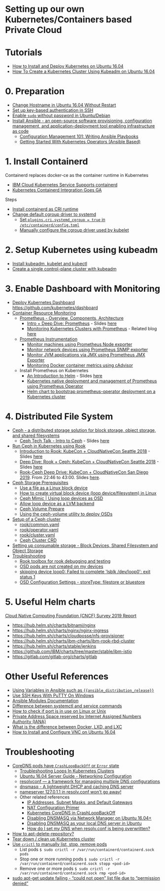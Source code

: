 # Setting up our own Kubernetes/Containers based Private Cloud 

# Tutorials
* [How to Install and Deploy Kubernetes on Ubuntu 16.04](https://dzone.com/articles/how-to-install-and-deploy-kubernetes-on-ubuntu-160-1)
* [How To Create a Kubernetes Cluster Using Kubeadm on Ubuntu 16.04](https://www.digitalocean.com/community/tutorials/how-to-create-a-kubernetes-cluster-using-kubeadm-on-ubuntu-16-04)

# 0. Preparation
* [Change Hostname in Ubuntu 16.04 Without Restart](http://ubuntuhandbook.org/index.php/2016/06/change-hostname-ubuntu-16-04-without-restart/)
* [Set up key-based authentication in SSH](https://www.digitalocean.com/community/tutorials/ssh-essentials-working-with-ssh-servers-clients-and-keys#generating-and-working-with-ssh-keys)
* [Enable `sudo` without password in Ubuntu/Debian](https://phpraxis.wordpress.com/2016/09/27/enable-sudo-without-password-in-ubuntudebian/)
* [Install Ansible - an open-source software provisioning, configuration management, and application-deployment tool enabling infrastructure as code](https://docs.ansible.com/ansible/latest/installation_guide/intro_installation.html)
  - [Configuration Management 101: Writing Ansible Playbooks](https://www.digitalocean.com/community/tutorials/configuration-management-101-writing-ansible-playbooks)
  - [Getting Started With Kubernetes Operators (Ansible Based)](https://medium.com/velotio-perspectives/getting-started-with-kubernetes-operators-ansible-based-part-2-472eb0d453b7)

# 1. Install Containerd
Containerd replaces docker-ce as the container runtime in Kubernetes
- [IBM Cloud Kubernetes Service Supports containerd](https://www.ibm.com/cloud/blog/ibm-cloud-kubernetes-service-supports-containerd)
- [Kubernetes Containerd Integration Goes GA](https://kubernetes.io/blog/2018/05/24/kubernetes-containerd-integration-goes-ga/)

Steps
* [Install containerd as CRI runtime](https://kubernetes.io/docs/setup/production-environment/container-runtimes/#containerd)
* [Change default cgroup driver to systemd](https://kubernetes.io/docs/setup/production-environment/container-runtimes/#cgroup-driver)
  - [Set `plugins.cri.systemd_cgroup = true` in `/etc/containerd/config.toml`](https://kubernetes.io/docs/setup/production-environment/container-runtimes/#systemd)
  - [Manually configure the cgroup driver used by kubelet](https://kubernetes.io/docs/setup/production-environment/tools/kubeadm/install-kubeadm/#configure-cgroup-driver-used-by-kubelet-on-control-plane-node)

# 2. Setup Kubernetes using kubeadm
* [Install kubeadm, kubelet and kubectl](https://kubernetes.io/docs/setup/production-environment/tools/kubeadm/install-kubeadm/)
* [Create a single control-plane cluster with kubeadm](https://kubernetes.io/docs/setup/production-environment/tools/kubeadm/create-cluster-kubeadm/)

# 3. Enable Dashboard with Monitoring
* [Deploy Kubernetes Dashboard](https://kubernetes.io/docs/tasks/access-application-cluster/web-ui-dashboard/)
https://github.com/kubernetes/dashboard
* [Container Resource Monitoring](https://kubernetes.io/docs/tasks/debug-application-cluster/resource-usage-monitoring/)
  - [Prometheus - Overview, Components, Architecture](https://prometheus.io/docs/introduction/overview/)
    - [Intro + Deep Dive: Prometheus](https://www.youtube.com/watch?v=9GMWvFcQjYI) - Slides [here](https://static.sched.com/hosted_files/kccnceu19/43/Monitoring%2C%20the%20Prometheus%20Way%20-%20KubeCon%20Barcelona%2C%20May%202019.pdf)
    - [Monitoring Kubernetes Clusters with Prometheus](https://www.youtube.com/watch?v=A760lwRDg9U) - Related blog [here](https://coreos.com/blog/the-prometheus-operator.html)
  - [Prometheus Instrumentation](https://prometheus.io/docs/introduction/faq/#instrumentation)
    - [Monitor machines using Prometheus Node exporter](https://github.com/prometheus/node_exporter)
    - [Monitor network devices using Prometheus SNMP exporter](https://github.com/prometheus/snmp_exporter)
    - [Monitor JVM applications via JMX using Prometheus JMX Exporter](https://github.com/prometheus/jmx_exporter)
    - [Monitoring Docker container metrics using cAdvisor](https://prometheus.io/docs/guides/cadvisor/)
  - Install Prometheus on Kubernetes
    - [An Introduction to Helm](https://www.youtube.com/watch?v=Zzwq9FmZdsU&t=2s) - Slides [here](https://static.sched.com/hosted_files/kccncna19/7c/Helm%20Intro.pdf)
    - [Kubernetes native deployment and management of Prometheus using Prometheus Operator](https://github.com/coreos/prometheus-operator)
    - [Helm chart to bootstrap prometheus-operator deployment on a Kubernetes cluster ](https://github.com/helm/charts/tree/master/stable/prometheus-operator)

# 4. Distributed File System
* [Ceph - a distributed storage solution for block storage, object storage, and shared filesystems](https://ceph.io/ceph-storage/)
  - [Ceph Tech Talk - Intro to Ceph](https://www.youtube.com/watch?v=PmLPbrf-x9g) - Slides [here](https://www.slideshare.net/Inktank_Ceph/20190627-intro-to-ceph)
* [Run Ceph in Kubernetes using Rook](https://rook.io/)
  - [Introduction to Rook: KubeCon + CloudNativeCon Seattle 2018](https://www.youtube.com/watch?v=pwVsFHy2EdE) - Slides [here](https://static.sched.com/hosted_files/kccna18/9f/Rook%20Project%20Intro%20Kubecon%20Seattle%202018.pdf)
  - [Deep Dive: Rook + Ceph: KubeCon + CloudNativeCon Seattle 2018](https://www.youtube.com/watch?v=Mb7oiXQb1ZE) - Slides [here](https://static.sched.com/hosted_files/kccna18/b6/Rook%20Deep%20Dive.pdf)
  - [Rook-Ceph Deep Drive: KubeCon + CloudNativeCon San Diego 2019](https://www.youtube.com/watch?v=f3Wyk968VR8). From 22:46 to 43:00. Slides [here](https://static.sched.com/hosted_files/kccncna19/37/KubeCon%20San%20Diego_%20Ceph%20Deep%20Dive.pdf).
* [Ceph Storage Prerequisites](https://github.com/rook/rook/blob/master/Documentation/ceph-quickstart.md#prerequisites)
  - [Use a file as a Linux block device](https://www.jamescoyle.net/how-to/2096-use-a-file-as-a-linux-block-device#:~:text=Just%20like%20when%20creating%20a,around%20like%20a%20normal%20file)
  - [How to create virtual block device (loop device/filesystem) in Linux](https://www.thegeekdiary.com/how-to-create-virtual-block-device-loop-device-filesystem-in-linux/)
  - [Ceph Mimic | Using loop devices as OSD](https://www.netways.de/en/blog/2018/11/14/ceph-mimic-using-loop-devices-as-osd/)
  - [Allow loop device as a LVM backend](https://tracker.ceph.com/issues/36603)
  - [Ceph Volume Prepare](https://docs.ceph.com/docs/master/ceph-volume/lvm/prepare/)
  - [Using the ceph-volume utility to deploy OSDs](https://access.redhat.com/documentation/en-us/red_hat_ceph_storage/3/html/administration_guide/using-the-ceph-volume-utility-to-deploy-osds)
* [Setup of a Ceph cluster](https://github.com/rook/rook/blob/master/Documentation/ceph-quickstart.md)
  - [rook/common.yaml](https://github.com/rook/rook/blob/release-1.3/cluster/examples/kubernetes/ceph/common.yaml)
  - [rook/operator.yaml](https://github.com/rook/rook/blob/release-1.3/cluster/examples/kubernetes/ceph/operator.yaml)
  - [rook/cluster.yaml](https://github.com/rook/rook/blob/release-1.3/cluster/examples/kubernetes/ceph/cluster.yaml)
  - [Ceph Cluster CRD](https://github.com/rook/rook/blob/master/Documentation/ceph-cluster-crd.md)
* [Setting up consumable storage - Block Devices, Shared Filesystem and Object Storage](https://github.com/rook/rook/blob/master/Documentation/ceph-examples.md#setting-up-consumable-storage)
* [Troubleshooting](https://rook.io/docs/rook/v1.3/ceph-common-issues.html)
    - [Rook toolbox for rook debugging and testing](https://github.com/rook/rook/blob/master/Documentation/ceph-toolbox.md)
    - [OSD pods are not created on my devices](https://rook.io/docs/rook/v1.3/ceph-common-issues.html#osd-pods-are-not-created-on-my-devices)
    - [skipping device loop0: Failed to complete 'lsblk /dev/loop0': exit status 1](https://github.com/rook/rook/issues/3190)
    - [OSD Configuration Settings - storeType: filestore or bluestore](https://rook.io/docs/rook/v1.0/ceph-cluster-crd.html#osd-configuration-settings)

# 5. Useful Helm charts
[Cloud Native Computing Foundation (CNCF) Survey 2019 Report](https://www.cncf.io/wp-content/uploads/2020/03/CNCF_Survey_Report.pdf)

* https://hub.helm.sh/charts/bitnami/nginx
* https://hub.helm.sh/charts/nginx/nginx-ingress
* https://hub.helm.sh/charts/cloudposse/nfs-provisioner
* https://hub.helm.sh/charts/ibm-charts/ibm-rook-rbd-cluster
* https://hub.helm.sh/charts/stable/jenkins
* https://github.com/IBM/charts/tree/master/stable/ibm-istio
* https://gitlab.com/gitlab-org/charts/gitlab

# Other Useful References
* [Using Variables in Ansible such as `{{ansible_distribution_release}}`](https://docs.ansible.com/ansible/latest/user_guide/playbooks_variables.html)
* [Use SSH Keys With PuTTY On Windows](https://devops.ionos.com/tutorials/use-ssh-keys-with-putty-on-windows/)
* [Ansible Modules Documentation](https://docs.ansible.com/ansible/latest/modules/replace_module.html)
* [Difference between systemctl and service commands](https://askubuntu.com/questions/903354/difference-between-systemctl-and-service-commands)
* [How to check if port is in use on Linux or Unix](https://www.cyberciti.biz/faq/unix-linux-check-if-port-is-in-use-command/)
* [Private Address Space reserved by Internet Assigned Numbers Authority (IANA)](https://tools.ietf.org/html/rfc1918)
* [What is the difference between Docker, LXD, and LXC](https://unix.stackexchange.com/questions/254956/what-is-the-difference-between-docker-lxd-and-lxc)
* [How to Install and Configure VNC on Ubuntu 16.04](https://www.digitalocean.com/community/tutorials/how-to-install-and-configure-vnc-on-ubuntu-16-04)

# Troubleshooting

* [CoreDNS pods have `CrashLoopBackOff` or `Error` state](https://kubernetes.io/docs/setup/production-environment/tools/kubeadm/troubleshooting-kubeadm/#coredns-pods-have-crashloopbackoff-or-error-state)
  - [Troubleshooting Loops In Kubernetes Clusters](https://github.com/coredns/coredns/tree/master/plugin/loop#troubleshooting)
  - [Ubuntu 16.04 Server Guide - Networking Configuration](https://help.ubuntu.com/16.04/serverguide/network-configuration.html)
  - [resolvconf — a framework for managing multiple DNS configurations](http://manpages.ubuntu.com/manpages/focal/en/man8/resolvconf.8.html)
  - [dnsmasq - A lightweight DHCP and caching DNS server](http://manpages.ubuntu.com/manpages/xenial/en/man8/dnsmasq.8.html)
  - [nameserver 127.0.1.1 in resolv.conf won't go away!](https://askubuntu.com/a/627900/419160)
  - Other related references
    * [IP Addresses, Subnet Masks, and Default Gateways](https://www.networkcomputing.com/network-security/ip-addresses-subnet-masks-and-default-gateways)
    * [NAT Configuration Primer](https://www.networkcomputing.com/networking/nat-configuration-primer)
    * [Kubernetes CoreDNS in CrashLoopBackOff](https://stackoverflow.com/questions/53559291/kubernetes-coredns-in-crashloopbackoff)
    * [Disabling DNSMASQ via Network Manager on Ubuntu 16.04+](http://www.vassox.com/linux-general/ubuntu/disabling-dnsmasq-via-network-manager-on-ubuntu-16-04/)
    * [Disabling DNSMASQ as your local DNS server in Ubuntu](https://mark.orbum.net/2012/05/14/disabling-dnsmasq-as-your-local-dns-server-in-ubuntu/)
    * [How do I set my DNS when resolv.conf is being overwritten?](https://unix.stackexchange.com/questions/128220/how-do-i-set-my-dns-when-resolv-conf-is-being-overwritten/163506#163506)
* [How to apt-delete-repository?](https://unix.stackexchange.com/questions/219341/how-to-apt-delete-repository)
* [Tear down / clean up Kubernetes cluster](https://kubernetes.io/docs/setup/production-environment/tools/kubeadm/create-cluster-kubeadm/#tear-down)
* [Use `crictl` to manually list, stop, remove pods](https://kubernetes.io/docs/tasks/debug-application-cluster/crictl/)
  - List pods `$ sudo crictl -r /var/run/containerd/containerd.sock pods`
  - Stop one or more running pods `$ sudo crictl -r /var/run/containerd/containerd.sock stopp <pod-id>`
  - Remove one or more pods `$ sudo crictl -r /var/run/containerd/containerd.sock rmp <pod-id>`
* [sudo apt-get update failing - “could not open” list file due to “permission denied”](https://askubuntu.com/questions/917603/sudo-apt-get-update-failing-could-not-open-list-file-due-to-permission-deni)
